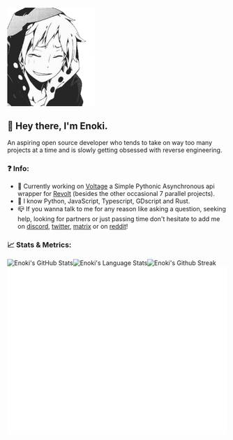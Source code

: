 <p style="align-content: center;">
    <img width=200px src="assets/enoki.png">
</p>

## :wave: Hey there, I'm Enoki.

An aspiring open source developer who tends to take on way too many projects at a time and is slowly getting obsessed with reverse engineering.

### :question: Info:
- :rocket: Currently working on [Voltage](https://github.com/EnokiUN/voltage) a Simple Pythonic Asynchronous api wrapper for [Revolt](https://revolt.chat) (besides the other occasional 7 parallel projects).
- :moyai: I know Python, JavaScript, Typescript, GDscript and Rust.
- :mailbox_closed: If you wanna talk to me for any reason like asking a question, seeking help, looking for partners or just passing time don't hesitate to add me on [discord][discord], [twitter][twitter], [matrix][matrix] or on [reddit][reddit]!

### :chart_with_upwards_trend: Stats & Metrics:
<img align="left" alt="Enoki's GitHub Stats" src="https://github-readme-stats.vercel.app/api?username=EnokiUN&show_icons=true&hide_border=true&theme=tokyonight&include_all_commits=true&count_private=true" />
<img align="left" alt="Enoki's Language Stats" src="https://github-readme-stats.vercel.app/api/top-langs/?username=EnokiUN&hide_border=true&theme=tokyonight" />
<img align="left" alt="Enoki's Github Streak" src="https://github-readme-streak-stats.herokuapp.com/?user=EnokiUN&theme=tokyonight&hide_border=true&stroke=1a1b27" />
<img align="left" alt="Enoki's GitHub Metrics" src="github-metrics.svg" />

[discord]: https://discordapp.com/users/559226493553737740/
[reddit]: https://www.reddit.com/u/EnokiUN/
[matrix]: https://matrix.to/#/@enokun:matrix.org/
[twitter]: https://twitter.com/EnokiUN/

[voltage]: https://github.com/EnokiUN/voltage/
[python]: https://python.org/
[godot]: https://godotengine.org/
[javascript]: https://javascript.com/
[typescript]: https://typescriptlang.org/
[rust]: https://rust-lang.org/
